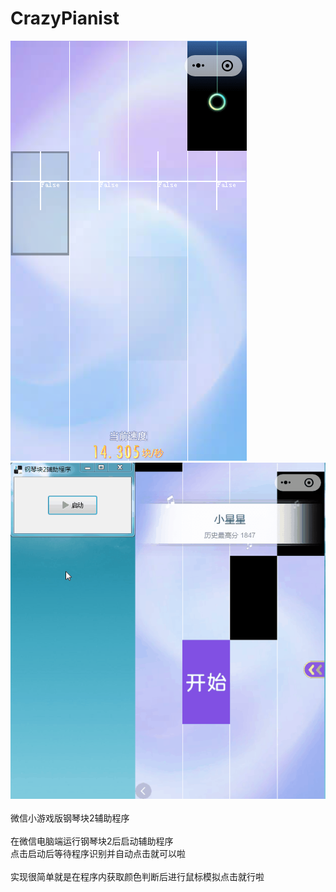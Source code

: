 # CrazyPianist
![](https://github.com/csa/CrazyPianist/blob/master/Img/Score.png)
![](https://github.com/csa/CrazyPianist/blob/master/Img/Speed.gif)<br><br>
微信小游戏版钢琴块2辅助程序<br><br>
在微信电脑端运行钢琴块2后启动辅助程序<br>
点击启动后等待程序识别并自动点击就可以啦<br><br>
实现很简单就是在程序内获取颜色判断后进行鼠标模拟点击就行啦<br>
